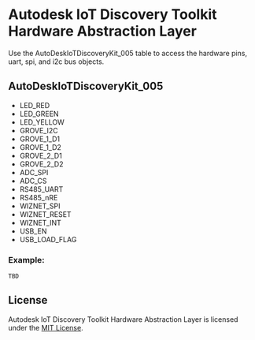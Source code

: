 # Autodesk IoT Discovery Toolkit Hardware Abstraction Layer

Use the AutoDeskIoTDiscoveryKit_005 table to access the hardware pins, uart, spi, and i2c bus objects.

## AutoDeskIoTDiscoveryKit_005

* LED_RED
* LED_GREEN
* LED_YELLOW
* GROVE_I2C
* GROVE_1_D1
* GROVE_1_D2
* GROVE_2_D1
* GROVE_2_D2
* ADC_SPI
* ADC_CS
* RS485_UART
* RS485_nRE
* WIZNET_SPI
* WIZNET_RESET
* WIZNET_INT
* USB_EN
* USB_LOAD_FLAG

### Example:

```
TBD
```

## License

Autodesk IoT Discovery Toolkit Hardware Abstraction Layer is licensed under the [MIT License](/LICENSE).